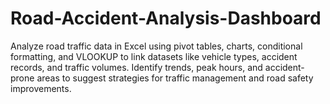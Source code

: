 # Road-Accident-Analysis-Dashboard
 Analyze road traffic data in Excel using pivot tables, charts, conditional formatting, and VLOOKUP to link datasets like vehicle types, accident records, and traffic volumes. Identify trends, peak hours, and accident-prone areas to suggest strategies for traffic management and road safety improvements.
